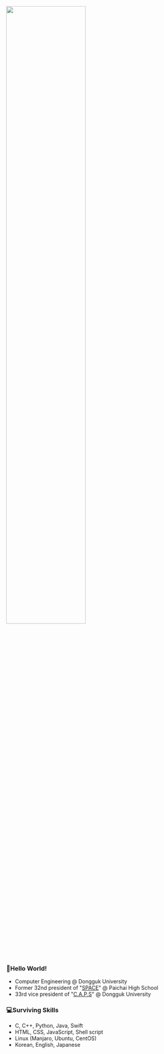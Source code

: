 <img src="https://user-images.githubusercontent.com/13748138/94645810-c04fdf80-0327-11eb-8ac8-bb5225c5b217.jpg" width="65%">

### 👋Hello World! 
- Computer Engineering @ Dongguk University
- Former 32nd president of "[SPACE](https://paichai.space)" @ Paichai High School
- 33rd vice president of "[C.A.P.S](https://caps.dongguk.edu)" @ Dongguk University

### 💻Surviving Skills 
- C, C++, Python, Java, Swift
- HTML, CSS, JavaScript, Shell script
- Linux (Manjaro, Ubuntu, CentOS)
- Korean, English, Japanese
